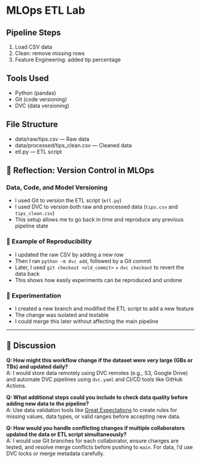 # MLOps ETL Lab

## Pipeline Steps
1. Load CSV data
2. Clean: remove missing rows
3. Feature Engineering: added tip percentage

## Tools Used
- Python (pandas)
- Git (code versioning)
- DVC (data versioning)

## File Structure
- data/raw/tips.csv — Raw data
- data/processed/tips_clean.csv — Cleaned data
- etl.py — ETL script

## 🧠 Reflection: Version Control in MLOps

### Data, Code, and Model Versioning
- I used Git to version the ETL script (`etl.py`)
- I used DVC to version both raw and processed data (`tips.csv` and `tips_clean.csv`)
- This setup allows me to go back in time and reproduce any previous pipeline state

### 🔄 Example of Reproducibility
- I updated the raw CSV by adding a new row
- Then I ran `python -m dvc add`, followed by a Git commit
- Later, I used `git checkout <old_commit>` + `dvc checkout` to revert the data back
- This shows how easily experiments can be reproduced and undone

### 🧪 Experimentation
- I created a new branch and modified the ETL script to add a new feature
- The change was isolated and testable
- I could merge this later without affecting the main pipeline

---

## 📘 Discussion

**Q: How might this workflow change if the dataset were very large (GBs or TBs) and updated daily?**  
A: I would store data remotely using DVC remotes (e.g., S3, Google Drive) and automate DVC pipelines using `dvc.yaml` and CI/CD tools like GitHub Actions.

**Q: What additional steps could you include to check data quality before adding new data to the pipeline?**  
A: Use data validation tools like [Great Expectations](https://greatexpectations.io/) to create rules for missing values, data types, or valid ranges before accepting new data.

**Q: How would you handle conflicting changes if multiple collaborators updated the data or ETL script simultaneously?**  
A: I would use Git branches for each collaborator, ensure changes are tested, and resolve merge conflicts before pushing to `main`. For data, I’d use DVC locks or merge metadata carefully.
